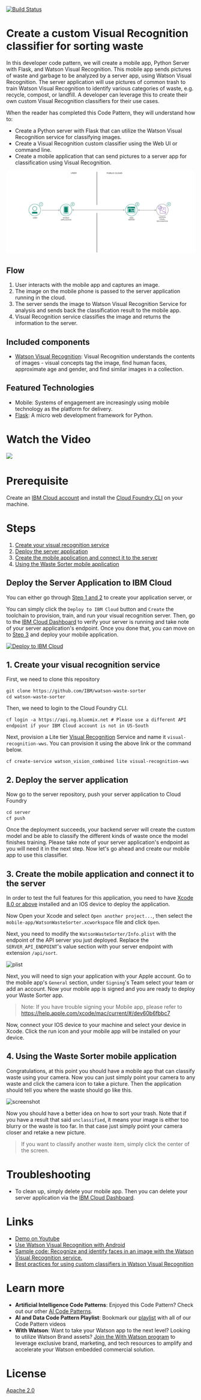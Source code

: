 [![Build Status](https://travis-ci.org/IBM/watson-waste-sorter.svg?branch=master)](https://travis-ci.org/IBM/watson-waste-sorter)

# Create a custom Visual Recognition classifier for sorting waste

In this developer code pattern, we will create a mobile app, Python Server with Flask, and Watson Visual Recognition. This mobile app sends pictures of waste and garbage to be analyzed by a server app, using Watson Visual Recognition. The server application will use pictures of common trash to train Watson Visual Recognition to identify various categories of waste, e.g. recycle, compost, or landfill. A developer can leverage this to create their own custom Visual Recognition classifiers for their use cases.

When the reader has completed this Code Pattern, they will understand how to:
- Create a Python server with Flask that can utilize the Watson Visual Recognition service for classifying images.
- Create a Visual Recognition custom classifier using the Web UI or command line.
- Create a mobile application that can send pictures to a server app for classification using Visual Recognition.

![architecture_diagram](docs/architecture_diagram.png)

## Flow

1. User interacts with the mobile app and captures an image.
2. The image on the mobile phone is passed to the server application running in the cloud.
3. The server sends the image to Watson Visual Recognition Service for analysis and sends back the classification result to the mobile app.
4. Visual Recognition service classifies the image and returns the information to the server.

## Included components

* [Watson Visual Recognition](https://www.ibm.com/watson/developercloud/visual-recognition.html): Visual Recognition understands the contents of images - visual concepts tag the image, find human faces, approximate age and gender, and find similar images in a collection.

## Featured Technologies

* Mobile: Systems of engagement are increasingly using mobile technology as the platform for delivery.
* [Flask](http://flask.pocoo.org/): A micro web development framework for Python.

# Watch the Video
[![](https://i.ytimg.com/vi/0yWE8eClrxU/hqdefault.jpg
)](https://youtu.be/0yWE8eClrxU)

# Prerequisite

Create an [IBM Cloud account](https://console.bluemix.net/registration/) and install the [Cloud Foundry CLI](https://docs.cloudfoundry.org/cf-cli/install-go-cli.html) on your machine.

# Steps
1. [Create your visual recognition service](#1-create-your-visual-recognition-service)
2. [Deploy the server application](#2-deploy-the-server-application)
3. [Create the mobile application and connect it to the server](#3-create-the-mobile-application-and-connect-it-to-the-server)
4. [Using the Waste Sorter mobile application](#4-using-the-waste-sorter-mobile-application)

## Deploy the Server Application to IBM Cloud

You can either go through [Step 1 and 2](#1-create-your-visual-recognition-service) to create your application server, or

You can simply click the `Deploy to IBM Cloud` button and `Create` the toolchain to provision, train, and run your visual recognition server.
Then, go to the [IBM Cloud Dashboard](https://console.bluemix.net/dashboard/apps/) to verify your server is running and take note of your
server application's endpoint. Once you done that, you can move on to [Step 3](#3-create-the-mobile-application-and-connect-it-to-the-server)
and deploy your mobile application.

[![Deploy to IBM Cloud](https://bluemix.net/deploy/button.png)](https://console.ng.bluemix.net/devops/setup/deploy/?repository=https://github.com/IBM/watson-waste-sorter)

## 1. Create your visual recognition service

First, we need to clone this repository
```shell
git clone https://github.com/IBM/watson-waste-sorter
cd watson-waste-sorter
```

Then, we need to login to the Cloud Foundry CLI.
```shell
cf login -a https://api.ng.bluemix.net # Please use a different API endpoint if your IBM Cloud account is not in US-South
```

Next, provision a Lite tier [Visual Recognition](https://console.bluemix.net/catalog/services/visual-recognition)
Service and name it `visual-recognition-wws`. You can provision it using the above link or the command below.
```shell
cf create-service watson_vision_combined lite visual-recognition-wws
```


<!-- Then, either use the Visual Recognition [Web UI](#create-custom-model-via-web-ui) or [Command Line](#create-custom-model-via-command-line) to create your custom model.

### Create custom model via Web UI

After you provision the Visual Recognition service, create a new credential under the `Service credentials` tab on the left side of the Web UI. Now, you should see the `api_key` for the service. Use it to access the [Visual Recognition Tool](https://watson-visual-recognition.ng.bluemix.net/) Web UI and create your own custom visual recognition model.

In the Visual Recognition Tool, click `Create classifier`. Then, upload the zipped image files from `server/resources` to the corresponding class as shown below. Make sure you name your classifier ``waste`` and the three classes should be ``Landfill``, ``Recycle``, and ``Compost``. (All the names should be case sensitive).

![custom-model](docs/custom-model.png)

Click `Create` after you uploaded all the files to the corresponding class. Now the visual recognition should start training the new custom model. The training process should take about 20 to 30 minutes, so you can start deploying the server and mobile app while waiting for it.

### Create custom model via command line

After you provision the Visual Recognition service, run the following command to create your Visual Recognition API KEY
```shell
cf create-service-key visual-recognition-wws waste-sorter
API_KEY=$(cf service-key visual-recognition-wws waste-sorter | awk ' /apikey/ {print $2;exit}' | tr -d "\",")
```

Now go to the server directory. Let's create our custom model using the sample zipped image files we have under `server/resources`
```shell
cd server
echo $API_KEY # Make sure your API_KEY is not empty
curl -X POST -F "Landfill_positive_examples=@resources/landfill.zip" -F "Recycle_positive_examples=@resources/recycle.zip" -F "Compost_positive_examples=@resources/compost.zip" -F "negative_examples=@resources/negative.zip" -F "name=waste" "https://gateway-a.watsonplatform.net/visual-recognition/api/v3/classifiers?api_key=$API_KEY&version=2016-05-20"
```

You can run the following commands to check your model status.
```shell
# This command will retrieve all your custom models
curl -X GET "https://gateway-a.watsonplatform.net/visual-recognition/api/v3/classifiers?api_key={$API_KEY}&version=2016-05-20"

# Replace <classifier_id> with the model classifier_id to view its status
curl -X GET "https://gateway-a.watsonplatform.net/visual-recognition/api/v3/classifiers/<classifier_id>?api_key={$API_KEY}&version=2016-05-20"
``` -->

## 2. Deploy the server application

Now go to the server repository, push your server application to Cloud Foundry
```
cd server
cf push
```

Once the deployment succeeds, your backend server will create the custom model and be able to classify the different kinds of waste once the model finishes training. Please take note of your server application's endpoint as you will need it in the next step. Now let's go ahead and create our mobile app to use this classifier.

## 3. Create the mobile application and connect it to the server

In order to test the full features for this application, you need to have [Xcode 8.0 or above](https://developer.apple.com/xcode/) installed and an IOS device to deploy the application.

Now Open your Xcode and select `Open another project...`, then select the `mobile-app/WatsonWasteSorter.xcworkspace` file and click `Open`.

Next, you need to modify the `WatsonWasteSorter/Info.plist` with the endpoint of the API server you just deployed. Replace the `SERVER_API_ENDPOINT`'s value section
with your server endpoint with extension `/api/sort`.

![plist](docs/plist.png)

Next, you will need to sign your application with your Apple account. Go to the mobile app's `General` section, under `Signing`'s Team select your team or add an account. Now your mobile app is signed and you are ready to deploy your Waste Sorter app.

> Note: If you have trouble signing your Mobile app, please refer to https://help.apple.com/xcode/mac/current/#/dev60b6fbbc7

Now, connect your IOS device to your machine and select your device in Xcode. Click the run icon and your mobile app will be installed on your device.

## 4. Using the Waste Sorter mobile application

Congratulations, at this point you should have a mobile app that can classify waste using your camera. Now you can just simply point your camera to any waste
and click the camera icon to take a picture. Then the application should tell you where the waste should go like this.

![screenshot](docs/screenshot.png)

Now you should have a better idea on how to sort your trash. Note that if you have a result that said `unclassified`, it means your image is either too blurry or the
waste is too far. In that case just simply point your camera closer and retake a new picture.
> If you want to classify another waste item, simply click the center of the screen.

# Troubleshooting

* To clean up, simply delete your mobile app. Then you can delete your server application via the [IBM Cloud Dashboard](https://console.bluemix.net/dashboard/apps/).

# Links
* [Demo on Youtube](https://youtu.be/0yWE8eClrxU)
* [Use Watson Visual Recognition with Android](https://github.com/IBM/watson-vehicle-damage-analyzer)
* [Sample code: Recognize and identify faces in an image with the Watson Visual Recognition service.](http://www.ibm.com/developerworks/java/library/cc-sample-code-facial-recognition-watson-node/index.html)
* [Best practices for using custom classifiers in Watson Visual Recognition](http://www.ibm.com/developerworks/library/cc-build-with-watson-tips-best-practices-custom-classifiers-visual-recognition/index.html)

# Learn more

* **Artificial Intelligence Code Patterns**: Enjoyed this Code Pattern? Check out our other [AI Code Patterns](https://developer.ibm.com/code/technologies/artificial-intelligence/).
* **AI and Data Code Pattern Playlist**: Bookmark our [playlist](https://www.youtube.com/playlist?list=PLzUbsvIyrNfknNewObx5N7uGZ5FKH0Fde) with all of our Code Pattern videos
* **With Watson**: Want to take your Watson app to the next level? Looking to utilize Watson Brand assets? [Join the With Watson program](https://www.ibm.com/watson/with-watson/) to leverage exclusive brand, marketing, and tech resources to amplify and accelerate your Watson embedded commercial solution.

# License

[Apache 2.0](LICENSE)
